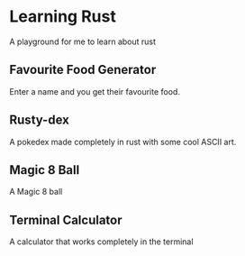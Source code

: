 # Learning Rust
A playground for me to learn about rust

  ## Favourite Food Generator
  Enter a name and you get their favourite food.

  ## Rusty-dex
  A pokedex made completely in rust with some cool ASCII art.

  ## Magic 8 Ball
  A Magic 8 ball

  ## Terminal Calculator
  A calculator that works completely in the terminal
